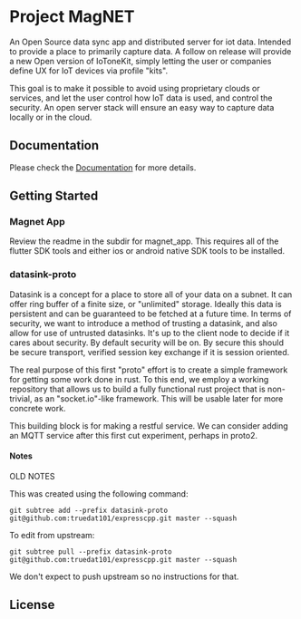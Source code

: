 # Project MagNET 

An Open Source data sync app and distributed server for iot data.  Intended to provide a place to primarily capture data.  A follow on release will provide a new Open version of IoToneKit, simply letting the user or companies define UX for IoT devices via profile "kits". 

This goal is to make it possible to avoid using proprietary clouds or services, and let the user control how IoT data is used, and control the security. An open server stack will ensure an easy way to capture data locally or in the cloud.

## Documentation 

Please check the [Documentation](https://projectmagnet.github.io) for more details.

## Getting Started

### Magnet App

Review the readme in the subdir for magnet_app.  This requires all of the flutter SDK tools and either ios or android native SDK tools to be installed.

### datasink-proto

Datasink is a concept for a place to store all of your data on a subnet.  It can offer ring buffer of a finite size, or "unlimited" storage.  Ideally this data is persistent and can be guaranteed to be fetched at a future time.  In terms of security, we want to introduce a method of trusting a datasink, and also allow for use of untrusted datasinks.  It's up to the client node to decide if it cares about security.  By default security will be on.  By secure this should be secure transport, verified session key exchange if it is session oriented.  

The real purpose of this first "proto" effort is to create a simple framework for getting some work done in rust.  To this end, we employ a working repository that allows us to build a fully functional rust project that is non-trivial, as an "socket.io"-like framework.  This will be usable later for more concrete work.  


This building block is for making a restful service.  We can consider adding an MQTT service after this first cut experiment, perhaps in proto2.

#### Notes

OLD NOTES

This was created using the following command: 
```
git subtree add --prefix datasink-proto git@github.com:truedat101/expresscpp.git master --squash
```

To edit from upstream: 
```
git subtree pull --prefix datasink-proto git@github.com:truedat101/expresscpp.git master --squash 
```

We don't expect to push upstream so no instructions for that.

## License 